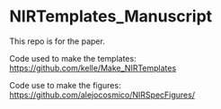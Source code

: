 NIRTemplates_Manuscript
=======================
This repo is for the paper.

Code used to make the templates:
https://github.com/kelle/Make_NIRTemplates

Code use to make the figures:
https://github.com/alejocosmico/NIRSpecFigures/
